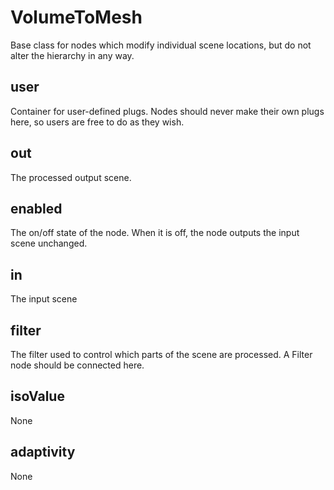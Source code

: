 # VolumeToMesh

Base class for nodes which modify individual scene
locations, but do not alter the hierarchy in any
way.

## user 

 Container for user-defined plugs. Nodes
should never make their own plugs here,
so users are free to do as they wish. 

## out 

 The processed output scene. 

## enabled 

 The on/off state of the node. When it is off, the node outputs the input scene unchanged. 

## in 

 The input scene 

## filter 

 The filter used to control which parts of the scene are
processed. A Filter node should be connected here. 

## isoValue 

 None 

## adaptivity 

 None 

